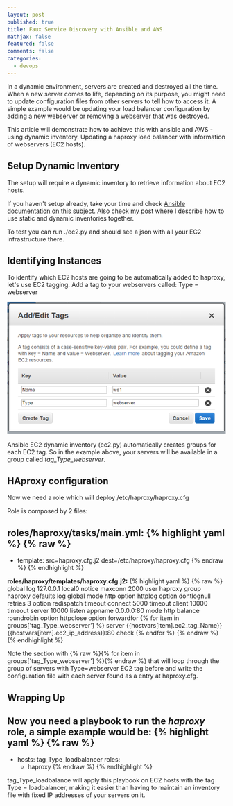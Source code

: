 ```yaml
---
layout: post
published: true
title: Faux Service Discovery with Ansible and AWS
mathjax: false
featured: false
comments: false
categories: 
  - devops
---
```


In a dynamic environment, servers are created and destroyed all the time. When a new server comes to life, depending on its purpose, you might need to update configuration files from other servers to tell how to access it.
A simple example would be updating your load balancer configuration by adding a new webserver or removing a webserver that was destroyed.

This article will demonstrate how to achieve this with ansible and AWS - using dynamic inventory. Updating a haproxy load balancer with information of webservers (EC2 hosts).

## Setup Dynamic Inventory

The setup will require a dynamic inventory to retrieve information about EC2 hosts. 

If you haven't setup already, take your time and check [Ansible documentation on this subject](http://docs.ansible.com/intro_dynamic_inventory.html#example-aws-ec2-external-inventory-script). Also check [my post](http://allandenot.com/devops/2015/01/16/ansible-with-multiple-inventory-files.html) where I describe how to use static and dynamic inventories together.

To test you can run ./ec2.py and should see a json with all your EC2 infrastructure there.

## Identifying Instances

To identify which EC2 hosts are going to be automatically added to haproxy, let's use EC2 tagging. 
Add a tag to your webservers called: Type = webserver

![ansiblediscovery-tag.png](/images/ansiblediscovery-tag.png)

Ansible EC2 dynamic inventory (ec2.py) automatically creates groups for each EC2 tag. So in the example above, your servers will be available in a group called _tag_Type_webserver_.

## HAproxy configuration

Now we need a role which will deploy /etc/haproxy/haproxy.cfg

Role is composed by 2 files:

**roles/haproxy/tasks/main.yml:**
{% highlight yaml %}
{% raw %}
---
 - template: src=haproxy.cfg.j2 dest=/etc/haproxy/haproxy.cfg
{% endraw %}
{% endhighlight %}

**roles/haproxy/templates/haproxy.cfg.j2:**
{% highlight yaml %}
{% raw %}
global
    log 127.0.0.1 local0 notice
    maxconn 2000
    user haproxy
    group haproxy
defaults
    log     global
    mode    http
    option  httplog
    option  dontlognull
    retries 3
    option redispatch
    timeout connect  5000
    timeout client  10000
    timeout server  10000
listen appname 0.0.0.0:80
    mode http
    balance roundrobin
    option httpclose
    option forwardfor
    {% for item in groups['tag_Type_webserver'] %}
    server {{hostvars[item].ec2_tag_Name}} {{hostvars[item].ec2_ip_address}}:80 check
    {% endfor %}
{% endraw %}
{% endhighlight %}

Note the section with {% raw %}{% for item in groups['tag_Type_webserver'] %}{% endraw %} that will loop through the group of servers with Type=webserver EC2 tag before and write the configuration file with each server found as a entry at haproxy.cfg.

## Wrapping Up

Now you need a playbook to run the _haproxy_ role, a simple example would be:
{% highlight yaml %}
{% raw %}
---
 - hosts: tag_Type_loadbalancer
   roles:
    - haproxy
{% endraw %}
{% endhighlight %}

tag_Type_loadbalance will apply this playbook on EC2 hosts with the tag Type = loadbalancer, making it easier than having to maintain an inventory file with fixed IP addresses of your servers on it.
